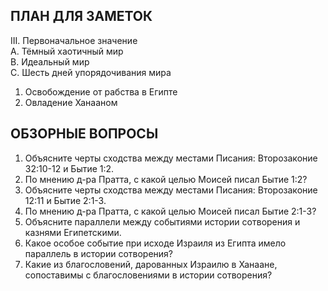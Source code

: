 ## ПЛАН ДЛЯ ЗАМЕТОК 

III. Первоначальное значение       
A. Тёмный хаотичный мир       
B. Идеальный мир       
C. Шесть дней упорядочивания мира    
1. Освобождение от рабства в Египте    
2. Овладение Ханааном  

## ОБЗОРНЫЕ ВОПРОСЫ 

1. Объясните черты сходства между местами Писания: Второзаконие 32:10-12 и Бытие 1:2.  
2. По мнению д-ра Пратта, с какой целью Моисей писал Бытие 1:2?  
3. Объясните черты сходства между местами Писания: Второзаконие 12:11 и Бытие 2:1-3.  
4. По мнению д-ра Пратта, с какой целью Моисей писал Бытие 2:1-3?  
5. Объясните параллели между событиями истории сотворения и казнями Египетскими.  
6. Какое особое событие при исходе Израиля из Египта имело параллель в истории сотворения?  
7. Какие из благословений, дарованных Израилю в Ханаане, сопоставимы с благословениями в истории сотворения?  
